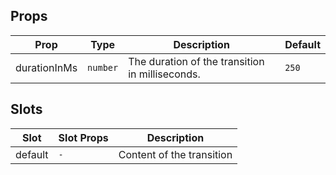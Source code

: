 <!-- This file is automatically generated, do not edit manually. -->

## Props

| Prop | Type | Description | Default |
| ---- | ---- | ----------- | ------- |
| durationInMs | `number` | The duration of the transition in milliseconds. | `250` |

## Slots

| Slot | Slot Props | Description |
| --------- | ---- | ----------- |
| default | `-` | Content of the transition |
